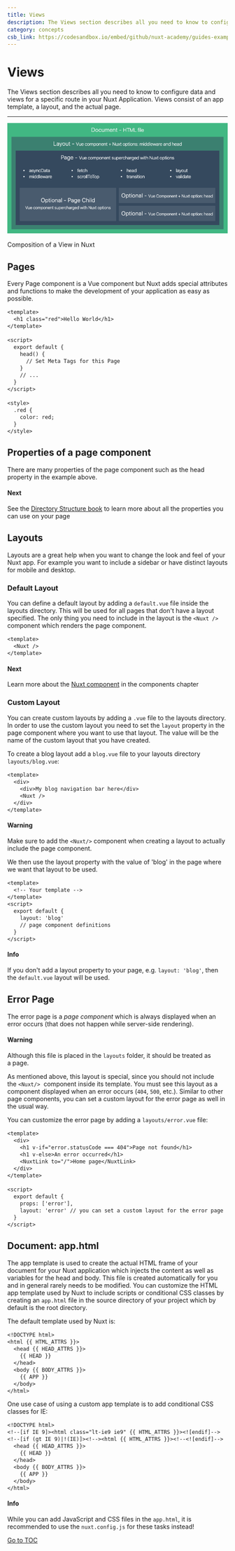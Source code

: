 ```yaml
---
title: Views
description: The Views section describes all you need to know to configure data and views for a specific route in your Nuxt Application. Views consist of an app template, a layout, and the actual page.
category: concepts
csb_link: https://codesandbox.io/embed/github/nuxt-academy/guides-examples/tree/master/02_concepts/01_views?fontsize=14&hidenavigation=1&theme=dark
---
```

# Views

The Views section describes all you need to know to configure data and views for a specific route in your Nuxt Application. Views consist of an app template, a layout, and the actual page.

---

![Composition of a View in Nuxt](../docs/views.png)

Composition of a View in Nuxt

## Pages

Every Page component is a Vue component but Nuxt adds special attributes and functions to make the development of your application as easy as possible.

```html{}[pages/index.vue]
<template>
  <h1 class="red">Hello World</h1>
</template>

<script>
  export default {
    head() {
      // Set Meta Tags for this Page
    }
    // ...
  }
</script>

<style>
  .red {
    color: red;
  }
</style>
```

## Properties of a page component

There are many properties of the page component such as the head property in the example above.

#### Next
See the [Directory Structure book](./directory-structure/pages) to learn more about all the properties you can use on your page


## Layouts

Layouts are a great help when you want to change the look and feel of your Nuxt app. For example you want to include a sidebar or have distinct layouts for mobile and desktop.

### Default Layout

You can define a default layout by adding a `default.vue` file inside the layouts directory. This will be used for all pages that don't have a layout specified. The only thing you need to include in the layout is the `<Nuxt />` component which renders the page component.

```html{}[layouts/default.vue]
<template>
  <Nuxt />
</template>
```

#### Next
Learn more about the [Nuxt component](./features/nuxt-components) in the components chapter


### Custom Layout

You can create custom layouts by adding a `.vue` file to the layouts directory. In order to use the custom layout you need to set the `layout` property in the page component where you want to use that layout. The value will be the name of the custom layout that you have created.

To create a blog layout add a `blog.vue` file to your layouts directory `layouts/blog.vue`:

```html{}[layouts/blog.vue]
<template>
  <div>
    <div>My blog navigation bar here</div>
    <Nuxt />
  </div>
</template>
```

#### Warning
Make sure to add the `<Nuxt/>` component when creating a layout to actually include the page component.


We then use the layout property with the value of 'blog' in the page where we want that layout to be used.

```html{}[pages/posts.vue]
<template>
  <!-- Your template -->
</template>
<script>
  export default {
    layout: 'blog'
    // page component definitions
  }
</script>
```

#### Info
If you don't add a layout property to your page, e.g. `layout: 'blog'`, then the `default.vue` layout will be used.


## Error Page

The error page is a *page component* which is always displayed when an error occurs (that does not happen while server-side rendering).

#### Warning
Although this file is placed in the `layouts` folder, it should be treated as a page.


As mentioned above, this layout is special, since you should not include the `<Nuxt/>`  component inside its template. You must see this layout as a component displayed when an error occurs (`404`, `500`, etc.). Similar to other page components, you can set a custom layout for the error page as well in the usual way.

You can customize the error page by adding a `layouts/error.vue` file:

```html{}[layouts/error.vue]
<template>
  <div>
    <h1 v-if="error.statusCode === 404">Page not found</h1>
    <h1 v-else>An error occurred</h1>
    <NuxtLink to="/">Home page</NuxtLink>
  </div>
</template>

<script>
  export default {
    props: ['error'],
    layout: 'error' // you can set a custom layout for the error page
  }
</script>
```

## Document: app.html

The app template is used to create the actual HTML frame of your document for your Nuxt application which injects the content as well as variables for the head and body. This file is created automatically for you and in general rarely needs to be modified. You can customize the HTML app template used by Nuxt to include scripts or conditional CSS classes by creating an `app.html` file in the source directory of your project which by default is the root directory.

The default template used by Nuxt is:

```html{}[app.html]
<!DOCTYPE html>
<html {{ HTML_ATTRS }}>
  <head {{ HEAD_ATTRS }}>
    {{ HEAD }}
  </head>
  <body {{ BODY_ATTRS }}>
    {{ APP }}
  </body>
</html>
```

One use case of using a custom app template is to add conditional CSS classes for IE:

```html{}[app.html]
<!DOCTYPE html>
<!--[if IE 9]><html class="lt-ie9 ie9" {{ HTML_ATTRS }}><![endif]-->
<!--[if (gt IE 9)|!(IE)]><!--><html {{ HTML_ATTRS }}><!--<![endif]-->
  <head {{ HEAD_ATTRS }}>
    {{ HEAD }}
  </head>
  <body {{ BODY_ATTRS }}>
    {{ APP }}
  </body>
</html>
```

#### Info
While you can add JavaScript and CSS files in the `app.html`, it is recommended to use the `nuxt.config.js` for these tasks instead!

<span style='float: footnote;'><a href="../index.html#toc">Go to TOC</a></span>
